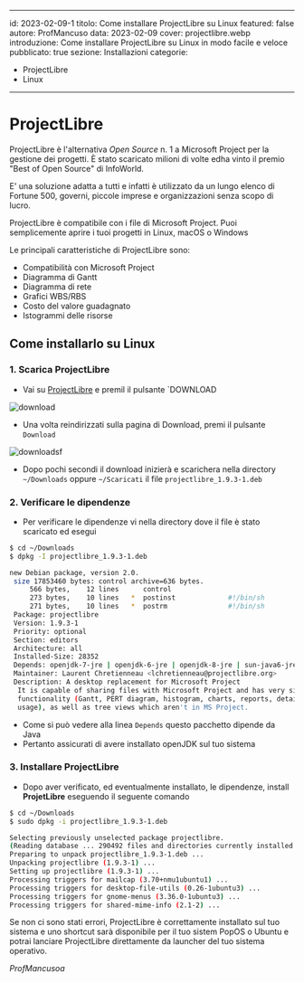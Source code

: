 
---
id: 2023-02-09-1
titolo: Come installare ProjectLibre su Linux
featured: false
autore: ProfMancuso
data: 2023-02-09
cover: projectlibre.webp
introduzione: Come installare ProjectLibre su Linux in modo facile e veloce
pubblicato: true
sezione: Installazioni
categorie:
  - ProjectLibre
  - Linux
---

# ProjectLibre

ProjectLibre è l'alternativa *Open Source* n. 1 a Microsoft Project per la gestione dei progetti. 
È stato scaricato milioni di volte edha vinto il premio "Best of Open Source" di InfoWorld. 

E' una soluzione adatta a tutti e infatti è utilizzato da un lungo elenco di Fortune 500, governi, piccole imprese e organizzazioni senza scopo di lucro.

ProjectLibre è compatibile con i file di Microsoft Project. Puoi semplicemente aprire i tuoi progetti in Linux, macOS o Windows

Le principali caratteristiche di ProjectLibre sono:

- Compatibilità con Microsoft Project
- Diagramma di Gantt
- Diagramma di rete
- Grafici WBS/RBS
- Costo del valore guadagnato
- Istogrammi delle risorse

## Come installarlo su Linux

### 1. Scarica ProjectLibre

- Vai su <a href="https://www.projectlibre.com/" target="_blank">ProjectLibre</a> e premil il pulsante `DOWNLOAD
  
![download](/img/posts/come-installare-projectlibre-su-linux/projectlibre_01.webp)

- Una volta reindirizzati sulla pagina di Download, premi il pulsante `Download`

![downloadsf](/img/posts/come-installare-projectlibre-su-linux/projectlibre_02.webp)

- Dopo pochi secondi il download inizierà e scarichera nella directory `~/Downloads` oppure `~/Scaricati` il file `projectlibre_1.9.3-1.deb`

### 2. Verificare le dipendenze

- Per verificare le dipendenze vi nella directory dove il file è stato scaricato ed esegui

```bash
$ cd ~/Downloads
$ dpkg -I projectlibre_1.9.3-1.deb

new Debian package, version 2.0.
 size 17853460 bytes: control archive=636 bytes.
     566 bytes,    12 lines      control              
     273 bytes,    10 lines   *  postinst             #!/bin/sh
     271 bytes,    10 lines   *  postrm               #!/bin/sh
 Package: projectlibre
 Version: 1.9.3-1
 Priority: optional
 Section: editors
 Architecture: all
 Installed-Size: 28352
 Depends: openjdk-7-jre | openjdk-6-jre | openjdk-8-jre | sun-java6-jre | java7-runtime | java6-runtime | java8-runtime
 Maintainer: Laurent Chretienneau <lchretienneau@projectlibre.org>
 Description: A desktop replacement for Microsoft Project
  It is capable of sharing files with Microsoft Project and has very similar
  functionality (Gantt, PERT diagram, histogram, charts, reports, detailed
  usage), as well as tree views which aren't in MS Project.

```

- Come si può vedere alla linea `Depends` questo pacchetto dipende da Java
- Pertanto assicurati di avere installato openJDK sul tuo sistema

### 3. Installare ProjectLibre

- Dopo aver verificato, ed eventualmente installato, le dipendenze, install **ProjetLibre** eseguendo il seguente comando

```bash
$ cd ~/Downloads
$ sudo dpkg -i projectlibre_1.9.3-1.deb

Selecting previously unselected package projectlibre.
(Reading database ... 290492 files and directories currently installed.)
Preparing to unpack projectlibre_1.9.3-1.deb ...
Unpacking projectlibre (1.9.3-1) ...
Setting up projectlibre (1.9.3-1) ...
Processing triggers for mailcap (3.70+nmu1ubuntu1) ...
Processing triggers for desktop-file-utils (0.26-1ubuntu3) ...
Processing triggers for gnome-menus (3.36.0-1ubuntu3) ...
Processing triggers for shared-mime-info (2.1-2) ...
```

Se non ci sono stati errori, ProjectLibre è correttamente installato sul tuo sistema e uno shortcut sarà disponibile per il tuo sistem PopOS o Ubuntu e potrai lanciare ProjectLibre direttamente da launcher del tuo sistema operativo.

*ProfMancusoa*

